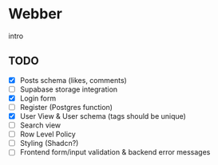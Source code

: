 # Webber

intro

## TODO

- [x] Posts schema (likes, comments)
- [ ] Supabase storage integration
- [x] Login form
- [ ] Register (Postgres function)
- [x] User View & User schema (tags should be unique)
- [ ] Search view
- [ ] Row Level Policy
- [ ] Styling (Shadcn?)
- [ ] Frontend form/input validation & backend error messages
